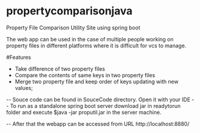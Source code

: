 # propertycomparisonjava
Property File Comparison Utility Site using spring boot

The web app can be used in the case of multiple people working on property files in different platforms where it is difficult for vcs to manage.

#Features
* Take difference of two property files
* Compare the contents of same keys in two property files
* Merge two property file and keep order of keys updating with new values;


-- Souce code can be found in SouceCode directory. Open it with your IDE
-- To run as a standalone spring boot server download jar in readytorun folder and execute 
       $java -jar proputil.jar
   in the server machine.

-- After that the webapp can be accessed from URL  http://localhost:8880/
